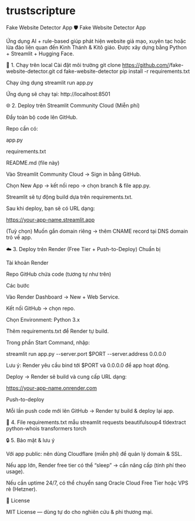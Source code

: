 # trustscripture
Fake Website Detector App
🛡️ Fake Website Detector App

Ứng dụng AI + rule-based giúp phát hiện website giả mạo, xuyên tạc hoặc lừa đảo liên quan đến Kinh Thánh & Kitô giáo.
Được xây dựng bằng Python + Streamlit + Hugging Face.

🚀 1. Chạy trên local
Cài đặt môi trường
git clone https://github.com/<your-repo>/fake-website-detector.git
cd fake-website-detector
pip install -r requirements.txt

Chạy ứng dụng
streamlit run app.py


Ứng dụng sẽ chạy tại: http://localhost:8501

🌐 2. Deploy trên Streamlit Community Cloud (Miễn phí)

Đẩy toàn bộ code lên GitHub.

Repo cần có:

app.py

requirements.txt

README.md (file này)

Vào Streamlit Community Cloud
 → Sign in bằng GitHub.

Chọn New App → kết nối repo → chọn branch & file app.py.

Streamlit sẽ tự động build dựa trên requirements.txt.

Sau khi deploy, bạn sẽ có URL dạng:

https://your-app-name.streamlit.app


(Tuỳ chọn) Muốn gắn domain riêng → thêm CNAME record tại DNS domain trỏ về app.

☁️ 3. Deploy trên Render (Free Tier + Push-to-Deploy)
Chuẩn bị

Tài khoản Render

Repo GitHub chứa code (tương tự như trên)

Các bước

Vào Render Dashboard → New + Web Service.

Kết nối GitHub → chọn repo.

Chọn Environment: Python 3.x

Thêm requirements.txt để Render tự build.

Trong phần Start Command, nhập:

streamlit run app.py --server.port $PORT --server.address 0.0.0.0


Lưu ý: Render yêu cầu bind tới $PORT và 0.0.0.0 để app hoạt động.

Deploy → Render sẽ build và cung cấp URL dạng:

https://your-app-name.onrender.com

Push-to-deploy

Mỗi lần push code mới lên GitHub → Render tự build & deploy lại app.

📝 4. File requirements.txt mẫu
streamlit
requests
beautifulsoup4
tldextract
python-whois
transformers
torch

🔒 5. Bảo mật & lưu ý

Với app public: nên dùng Cloudflare (miễn phí) để quản lý domain & SSL.

Nếu app lớn, Render free tier có thể “sleep” → cần nâng cấp (tính phí theo usage).

Nếu cần uptime 24/7, có thể chuyển sang Oracle Cloud Free Tier hoặc VPS rẻ (Hetzner).

📄 License

MIT License — dùng tự do cho nghiên cứu & phi thương mại.
